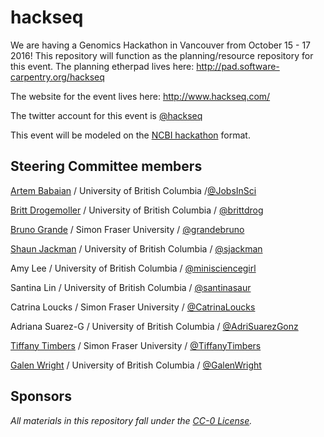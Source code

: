 # hackseq

We are having a Genomics Hackathon in Vancouver from October 15 - 17 2016! This repository 
will function as the planning/resource repository for this event. The planning etherpad lives here: http://pad.software-carpentry.org/hackseq

The website for the event lives here: http://www.hackseq.com/

The twitter account for this event is [@hackseq](https://twitter.com/search?f=tweets&q=hackseq)

This event will be modeled on the [NCBI hackathon](https://github.com/NCBI-Hackathons) format.


## Steering Committee members

[Artem Babaian](http://www.JobsInScience.ca) / University of British Columbia /[@JobsInSci](https://twitter.com/JobsInSci)

[Britt Drogemoller](http://t.co/f6qRW2ChTy) / University of British Columbia / [@brittdrog](https://twitter.com/brittdrog)

[Bruno Grande](https://t.co/B5pnNg2Pfw) / Simon Fraser University / [@grandebruno](https://twitter.com/grandebruno)

[Shaun Jackman](http://sjackman.ca/) / University of British Columbia / [@sjackman](https://twitter.com/sjackman)

Amy Lee / University of British Columbia / [@minisciencegirl](https://twitter.com/minisciencegirl)

Santina Lin / University of British Columbia / [@santinasaur](https://twitter.com/santinasaur)

Catrina Loucks / Simon Fraser University / [@CatrinaLoucks](https://twitter.com/CatrinaLoucks)

Adriana Suarez-G / University of British Columbia / [@AdriSuarezGonz](https://twitter.com/AdriSuarezGonz)

[Tiffany Timbers](http://tiffanytimbers.com) / Simon Fraser University / [@TiffanyTimbers](https://twitter.com/TiffanyTimbers)

[Galen Wright](http://t.co/Fm8Hy3gTIR) / University of British Columbia / [@GalenWright](https://twitter.com/@GalenWright)


## Sponsors


*All materials in this repository fall under the [CC-0 License](LICENSE.md).*
